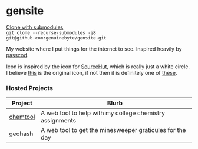 # gensite
[Clone with submodules](https://stackoverflow.com/a/4438292)  
`git clone --recurse-submodules -j8 git@github.com:genuinebyte/gensite.git`

My website where I put things for the internet to see.
Inspired heavily by [passcod](https://passcod.name/).

Icon is inspired by the icon for [SourceHut](https://sourcehut.org/), which is
really just a white circle. I believe [this][circle] is the original icon, if
not then it is definitely one of [these][icon-tree].

[circle]: https://git.sr.ht/~sircmpwn/core.sr.ht/tree/master/srht/static/icons/circle.svg
[icon-tree]: https://git.sr.ht/~sircmpwn/core.sr.ht/tree/master/srht/static/icons

### Hosted Projects
| Project | Blurb |
| ------- | ----- |
| [chemtool][chemtool-repo] | A web tool to help with my college chemistry assignments |
| geohash | A web tool to get the minesweeper graticules for the day |

[chemtool-repo]: https://github.com/genuinebyte/chemtool
